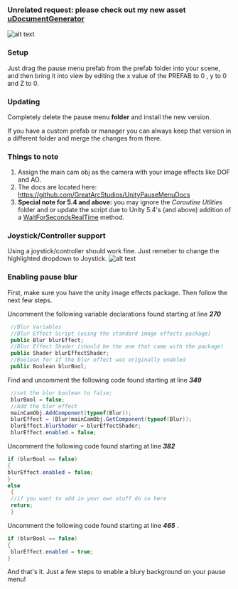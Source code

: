 ### Unrelated request: please check out my new asset [uDocumentGenerator](https://github.com/GreatArcStudios/uDocumentGenerator)

![alt text](http://i.imgur.com/QvaVqvN.png)
### Setup
Just drag the pause menu prefab from the prefab folder into your scene, and then bring it into view by editing the x value of the PREFAB to 0 , y to 0 and Z to 0. 
### Updating
Completely delete the pause menu **folder** and install the new version. 

If you have a custom prefab or manager you can always keep that version in a different folder and merge the changes from there.

### Things to note
1. Assign the main cam obj as the camera with your image effects like DOF and AO. 
2. The docs are located here: https://github.com/GreatArcStudios/UnityPauseMenuDocs
3. **Special note for 5.4 and above:** you may ignore the _Coroutine Utlities_ folder and or update the script due to Unity 5.4's (and above) addition of a [WaitForSecondsRealTime](https://docs.unity3d.com/ScriptReference/WaitForSecondsRealtime.html)  method.   

### Joystick/Controller support
Using a joystick/controller should work fine. Just remeber to change the highlighted dropdown to Joystick.
![alt text](http://i.imgur.com/Pf7poMk.png)
 
### Enabling pause blur
First, make sure you have the unity image effects package. Then follow the next few steps.

Uncomment the following variable declarations found starting at line ***270***
```csharp
 //Blur Variables
 //Blur Effect Script (using the standard image effects package) 
 public Blur blurEffect;
 //Blur Effect Shader (should be the one that came with the package)
 public Shader blurEffectShader;
 //Boolean for if the blur effect was originally enabled
 public Boolean blurBool;
 ```

 Find and uncomment the following code found starting at line ***349***
 ```csharp
  //set the blur boolean to false;
  blurBool = false;
  //Add the blur effect
  mainCamObj.AddComponent(typeof(Blur));
  blurEffect = (Blur)mainCamObj.GetComponent(typeof(Blur));
  blurEffect.blurShader = blurEffectShader;
  blurEffect.enabled = false;  
  ```
 
  Uncomment the following code found starting at line ***382***
  ```csharp
 if (blurBool == false)
  {
  blurEffect.enabled = false;
  }
  else
   {
   //if you want to add in your own stuff do so here
   return;
   } 
   ```
   
  Uncomment the following code found starting at line ***465*** .
  ```csharp
  if (blurBool == false)
  {
   blurEffect.enabled = true;
  }  
  ```
And that's it. Just a few steps to enable a blury background on your pause menu!
